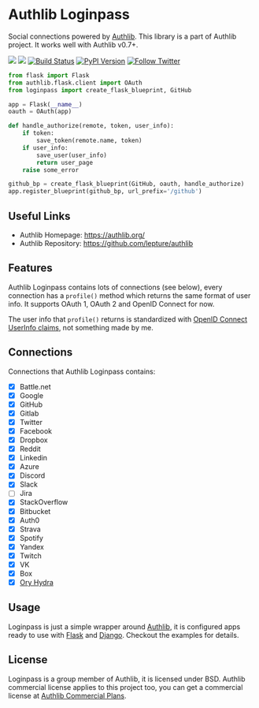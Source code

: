 Authlib Loginpass
=================

Social connections powered by [Authlib][]. This library is a part of Authlib project.
It works well with Authlib v0.7+.

[Authlib]: https://authlib.org/

<a href="https://lepture.com/donate"><img src="https://img.shields.io/badge/$-donate-ff69b4.svg?maxAge=2592000" /></a>
<a href="https://patreon.com/lepture"><img src="https://img.shields.io/badge/I0-patreon-f96854.svg?maxAge=2592000" /></a>
<a href="https://travis-ci.org/authlib/loginpass"><img src="https://api.travis-ci.org/authlib/loginpass.svg?branch=master" alt="Build Status"></a>
<a href="https://pypi.org/project/loginpass/"><img src="https://badgen.net/pypi/v/loginpass" alt="PyPI Version"></a>
<a href="https://twitter.com/intent/follow?screen_name=authlib"><img src="https://img.shields.io/twitter/follow/authlib.svg?maxAge=3600&style=social&logo=twitter&label=Follow" alt="Follow Twitter"></a>

```python
from flask import Flask
from authlib.flask.client import OAuth
from loginpass import create_flask_blueprint, GitHub

app = Flask(__name__)
oauth = OAuth(app)

def handle_authorize(remote, token, user_info):
    if token:
        save_token(remote.name, token)
    if user_info:
        save_user(user_info)
        return user_page
    raise some_error

github_bp = create_flask_blueprint(GitHub, oauth, handle_authorize)
app.register_blueprint(github_bp, url_prefix='/github')
```

Useful Links
------------

- Authlib Homepage: <https://authlib.org/>
- Authlib Repository: <https://github.com/lepture/authlib>

Features
--------

Authlib Loginpass contains lots of connections (see below), every connection has a
`profile()` method which returns the same format of user info. It supports OAuth 1,
OAuth 2 and OpenID Connect for now.

The user info that `profile()` returns is standardized with [OpenID Connect UserInfo
claims](http://openid.net/specs/openid-connect-core-1_0.html#StandardClaims),
not something made by me.

Connections
-----------

Connections that Authlib Loginpass contains:

- [x] Battle.net
- [x] Google
- [x] GitHub
- [x] Gitlab
- [x] Twitter
- [x] Facebook
- [x] Dropbox
- [x] Reddit
- [x] Linkedin
- [x] Azure
- [x] Discord
- [x] Slack
- [ ] Jira
- [x] StackOverflow
- [x] Bitbucket
- [x] Auth0
- [x] Strava
- [x] Spotify
- [x] Yandex
- [x] Twitch
- [x] VK
- [x] Box
- [x] [Ory Hydra](https://www.ory.sh/docs/hydra/)

Usage
-----

Loginpass is just a simple wrapper around [Authlib][], it is configured apps
ready to use with [Flask][] and [Django][]. Checkout the
examples for details.

[Flask]: https://docs.authlib.org/en/latest/client/flask.html
[Django]: https://docs.authlib.org/en/latest/client/django.html

License
-------

Loginpass is a group member of Authlib, it is licensed under BSD.
Authlib commercial license applies to this project too, you can get
a commercial license at [Authlib Commercial Plans](https://authlib.org/plans).
